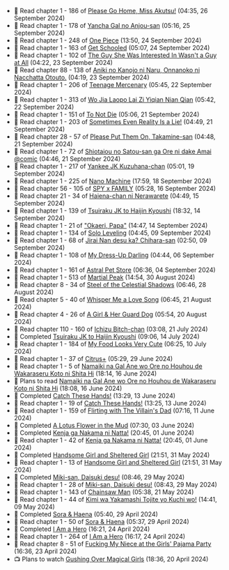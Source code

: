 <!-- ANILIST_ACTIVITY:start -->

-   📖 Read chapter 1 - 186 of [Please Go Home, Miss Akutsu!](https://anilist.co/manga/113501) (04:35, 26 September 2024)
-   📖 Read chapter 1 - 178 of [Yancha Gal no Anjou-san](https://anilist.co/manga/101315) (05:16, 25 September 2024)
-   📖 Read chapter 1 - 248 of [One Piece](https://anilist.co/manga/30013) (13:50, 24 September 2024)
-   📖 Read chapter 1 - 163 of [Get Schooled](https://anilist.co/manga/128521) (05:07, 24 September 2024)
-   📖 Read chapter 1 - 102 of [The Guy She Was Interested In Wasn't a Guy at All](https://anilist.co/manga/149544) (04:22, 23 September 2024)
-   📖 Read chapter 88 - 138 of [Aniki no Kanojo ni Naru, Onnanoko ni Nacchatta Otouto.](https://anilist.co/manga/173831) (04:19, 23 September 2024)
-   📖 Read chapter 1 - 206 of [Teenage Mercenary](https://anilist.co/manga/126297) (05:45, 22 September 2024)
-   📖 Read chapter 1 - 313 of [Wo Jia Laopo Lai Zi Yiqian Nian Qian](https://anilist.co/manga/146267) (05:42, 22 September 2024)
-   📖 Read chapter 1 - 151 of [To Not Die](https://anilist.co/manga/136099) (05:06, 21 September 2024)
-   📖 Read chapter 1 - 203 of [Sometimes Even Reality Is a Lie!](https://anilist.co/manga/113076) (04:49, 21 September 2024)
-   📖 Read chapter 28 - 57 of [Please Put Them On, Takamine-san](https://anilist.co/manga/107559) (04:48, 21 September 2024)
-   📖 Read chapter 1 - 72 of [Shiotaiou no Satou-san ga Ore ni dake Amai @comic](https://anilist.co/manga/123130) (04:46, 21 September 2024)
-   📖 Read chapter 1 - 217 of [Yankee JK Kuzuhana-chan](https://anilist.co/manga/116822) (05:01, 19 September 2024)
-   📖 Read chapter 1 - 225 of [Nano Machine](https://anilist.co/manga/120980) (17:59, 18 September 2024)
-   📖 Read chapter 56 - 105 of [SPY x FAMILY](https://anilist.co/manga/108556) (05:28, 16 September 2024)
-   📖 Read chapter 21 - 34 of [Haiena-chan ni Nerawarete](https://anilist.co/manga/170235) (04:49, 15 September 2024)
-   📖 Read chapter 1 - 139 of [Tsuiraku JK to Haijin Kyoushi](https://anilist.co/manga/99737) (18:32, 14 September 2024)
-   📖 Read chapter 1 - 21 of ["Okaeri, Papa"](https://anilist.co/manga/154376) (14:47, 14 September 2024)
-   📖 Read chapter 1 - 134 of [Solo Leveling](https://anilist.co/manga/105398) (04:45, 09 September 2024)
-   📖 Read chapter 1 - 68 of [Jirai Nan desu ka? Chihara-san](https://anilist.co/manga/137714) (02:50, 09 September 2024)
-   📖 Read chapter 1 - 108 of [My Dress-Up Darling](https://anilist.co/manga/101583) (04:44, 06 September 2024)
-   📖 Read chapter 1 - 161 of [Astral Pet Store](https://anilist.co/manga/160143) (06:36, 04 September 2024)
-   📖 Read chapter 1 - 513 of [Martial Peak](https://anilist.co/manga/104494) (14:54, 30 August 2024)
-   📖 Read chapter 8 - 34 of [Steel of the Celestial Shadows](https://anilist.co/manga/119004) (06:46, 28 August 2024)
-   📖 Read chapter 5 - 40 of [Whisper Me a Love Song](https://anilist.co/manga/107987) (06:45, 21 August 2024)
-   📖 Read chapter 4 - 26 of [A Girl & Her Guard Dog](https://anilist.co/manga/106315) (05:54, 20 August 2024)
-   📖 Read chapter 110 - 160 of [Ichizu Bitch-chan](https://anilist.co/manga/119121) (03:08, 21 July 2024)
-   📖 Completed [Tsuiraku JK to Haijin Kyoushi](https://anilist.co/manga/99737) (09:06, 14 July 2024)
-   📖 Read chapter 1 - 184 of [My Food Looks Very Cute](https://anilist.co/manga/129345) (06:25, 10 July 2024)
-   📖 Read chapter 1 - 37 of [Citrus+](https://anilist.co/manga/103884) (05:29, 29 June 2024)
-   📖 Read chapter 1 - 5 of [Namaiki na Gal Ane wo Ore no Houhou de Wakaraseru Koto ni Shita Hi](https://anilist.co/manga/172383) (18:14, 16 June 2024)
-   📖 Plans to read [Namaiki na Gal Ane wo Ore no Houhou de Wakaraseru Koto ni Shita Hi](https://anilist.co/manga/172383) (18:08, 16 June 2024)
-   📖 Completed [Catch These Hands!](https://anilist.co/manga/104112) (13:29, 13 June 2024)
-   📖 Read chapter 1 - 19 of [Catch These Hands!](https://anilist.co/manga/104112) (13:25, 13 June 2024)
-   📖 Read chapter 1 - 159 of [Flirting with The Villain's Dad](https://anilist.co/manga/117581) (07:16, 11 June 2024)
-   📖 Completed [A Lotus Flower in the Mud](https://anilist.co/manga/100037) (07:30, 03 June 2024)
-   📖 Completed [Kenja ga Nakama ni Natta!](https://anilist.co/manga/130548) (20:45, 01 June 2024)
-   📖 Read chapter 1 - 42 of [Kenja ga Nakama ni Natta!](https://anilist.co/manga/130548) (20:45, 01 June 2024)
-   📖 Completed [Handsome Girl and Sheltered Girl](https://anilist.co/manga/111168) (21:51, 31 May 2024)
-   📖 Read chapter 1 - 13 of [Handsome Girl and Sheltered Girl](https://anilist.co/manga/111168) (21:51, 31 May 2024)
-   📖 Completed [Miki-san, Daisuki desu!](https://anilist.co/manga/118993) (08:46, 29 May 2024)
-   📖 Read chapter 1 - 28 of [Miki-san, Daisuki desu!](https://anilist.co/manga/118993) (08:43, 29 May 2024)
-   📖 Read chapter 1 - 143 of [Chainsaw Man](https://anilist.co/manga/105778) (05:38, 21 May 2024)
-   📖 Read chapter 1 - 44 of [Kimi wa Yakamashi Tojite yo Kuchi wo!](https://anilist.co/manga/149337) (14:41, 09 May 2024)
-   📖 Completed [Sora & Haena](https://anilist.co/manga/126769) (05:40, 29 April 2024)
-   📖 Read chapter 1 - 50 of [Sora & Haena](https://anilist.co/manga/126769) (05:37, 29 April 2024)
-   📖 Completed [I Am a Hero](https://anilist.co/manga/44440) (16:21, 24 April 2024)
-   📖 Read chapter 1 - 264 of [I Am a Hero](https://anilist.co/manga/44440) (16:17, 24 April 2024)
-   📖 Read chapter 8 - 51 of [Fucking My Niece at the Girls' Pajama Party](https://anilist.co/manga/128678) (16:36, 23 April 2024)
-   📺 Plans to watch [Gushing Over Magical Girls](https://anilist.co/anime/162780) (18:36, 20 April 2024)

<!-- ANILIST_ACTIVITY:end -->
